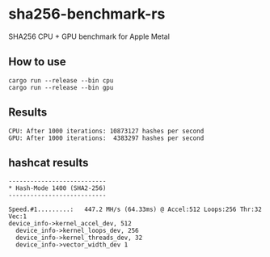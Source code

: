# sha256-benchmark-rs
SHA256 CPU + GPU benchmark for Apple Metal

## How to use

```shell
cargo run --release --bin cpu
cargo run --release --bin gpu
```

## Results

```
CPU: After 1000 iterations: 10873127 hashes per second
GPU: After 1000 iterations:  4383297 hashes per second
```

## hashcat results

```
---------------------------
* Hash-Mode 1400 (SHA2-256)
---------------------------

Speed.#1.........:   447.2 MH/s (64.33ms) @ Accel:512 Loops:256 Thr:32 Vec:1
device_info->kernel_accel_dev, 512
  device_info->kernel_loops_dev, 256
  device_info->kernel_threads_dev, 32
  device_info->vector_width_dev 1
```
